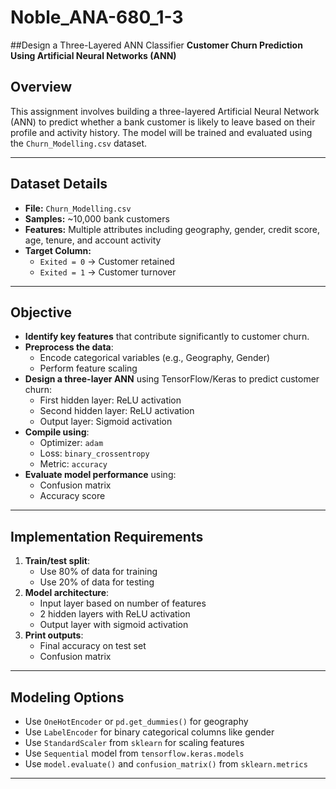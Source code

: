 # Noble_ANA-680_1-3
##Design a Three-Layered ANN Classifier
**Customer Churn Prediction Using Artificial Neural Networks (ANN)**

## Overview
This assignment involves building a three-layered Artificial Neural Network (ANN) to predict whether a bank customer is likely to leave based on their profile and activity history. The model will be trained and evaluated using the `Churn_Modelling.csv` dataset.

---

## Dataset Details
* **File:** `Churn_Modelling.csv`
* **Samples:** \~10,000 bank customers
* **Features:** Multiple attributes including geography, gender, credit score, age, tenure, and account activity
* **Target Column:**
    * `Exited = 0` → Customer retained
    * `Exited = 1` → Customer turnover

---

## Objective
* **Identify key features** that contribute significantly to customer churn.
* **Preprocess the data**:
    * Encode categorical variables (e.g., Geography, Gender)
    * Perform feature scaling
* **Design a three-layer ANN** using TensorFlow/Keras to predict customer churn:
    * First hidden layer: ReLU activation
    * Second hidden layer: ReLU activation
    * Output layer: Sigmoid activation
* **Compile using**:
    * Optimizer: `adam`
    * Loss: `binary_crossentropy`
    * Metric: `accuracy`
* **Evaluate model performance** using:
    * Confusion matrix
    * Accuracy score

---

## Implementation Requirements
1. **Train/test split**:
     * Use 80% of data for training
     * Use 20% of data for testing
2. **Model architecture**:
     * Input layer based on number of features
     * 2 hidden layers with ReLU activation
     * Output layer with sigmoid activation
3. **Print outputs**:
     * Final accuracy on test set
     * Confusion matrix

---

## Modeling Options
* Use `OneHotEncoder` or `pd.get_dummies()` for geography
* Use `LabelEncoder` for binary categorical columns like gender
* Use `StandardScaler` from `sklearn` for scaling features
* Use `Sequential` model from `tensorflow.keras.models`
* Use `model.evaluate()` and `confusion_matrix()` from `sklearn.metrics`

---
